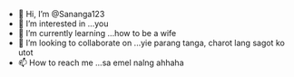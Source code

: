 - 👋 Hi, I’m @Sananga123
- 👀 I’m interested in ...you
- 🌱 I’m currently learning ...how to be a wife 
- 💞️ I’m looking to collaborate on ...yie parang tanga, charot lang sagot ko utot
- 📫 How to reach me ...sa emel nalng ahhaha

<!---
Sananga123/Sananga123 is a ✨ special ✨ repository because its `README.md` (this file) appears on your GitHub profile.
You can click the Preview link to take a look at your changes.
--->
